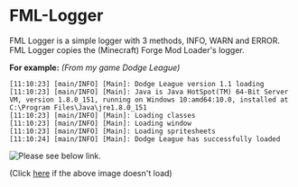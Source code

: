 # FML-Logger
FML Logger is a simple logger with 3 methods, INFO, WARN and ERROR.  FML Logger copies the (Minecraft) Forge Mod Loader's logger.

**For example:** *(From my game Dodge League)*

    [11:10:23] [main/INFO] [Main]: Dodge League version 1.1 loading
    [11:10:23] [main/INFO] [Main]: Java is Java HotSpot(TM) 64-Bit Server VM, version 1.8.0_151, running on Windows 10:amd64:10.0, installed at C:\Program Files\Java\jre1.8.0_151
    [11:10:23] [main/INFO] [Main]: Loading classes
    [11:10:23] [main/INFO] [Main]: Loading window
    [11:10:23] [main/INFO] [Main]: Loading spritesheets
    [11:10:24] [main/INFO] [Main]: Dodge League has successfully loaded

![Please see below link.](https://squishling.co.uk/FML_Logger.png)

(Click [here](https://squishling.co.uk/FML_Logger.png) if the above image doesn't load)
